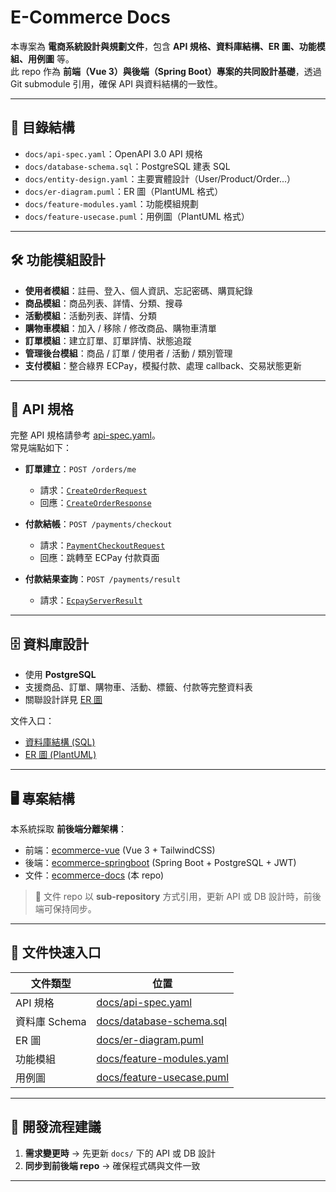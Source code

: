# E-Commerce Docs

本專案為 **電商系統設計與規劃文件**，包含 **API 規格、資料庫結構、ER 圖、功能模組、用例圖** 等。  
此 repo 作為 **前端（Vue 3）與後端（Spring Boot）專案的共同設計基礎**，透過 Git submodule 引用，確保 API 與資料結構的一致性。

---

## 📂 目錄結構

- `docs/api-spec.yaml`：OpenAPI 3.0 API 規格
- `docs/database-schema.sql`：PostgreSQL 建表 SQL
- `docs/entity-design.yaml`：主要實體設計（User/Product/Order...）
- `docs/er-diagram.puml`：ER 圖（PlantUML 格式）
- `docs/feature-modules.yaml`：功能模組規劃
- `docs/feature-usecase.puml`：用例圖（PlantUML 格式）

---

## 🛠 功能模組設計

- **使用者模組**：註冊、登入、個人資訊、忘記密碼、購買紀錄  
- **商品模組**：商品列表、詳情、分類、搜尋  
- **活動模組**：活動列表、詳情、分類  
- **購物車模組**：加入 / 移除 / 修改商品、購物車清單  
- **訂單模組**：建立訂單、訂單詳情、狀態追蹤  
- **管理後台模組**：商品 / 訂單 / 使用者 / 活動 / 類別管理  
- **支付模組**：整合綠界 ECPay，模擬付款、處理 callback、交易狀態更新  

---

## 🔗 API 規格

完整 API 規格請參考 [api-spec.yaml](docs/api-spec.yaml)。  
常見端點如下：

- **訂單建立**：`POST /orders/me`  
  - 請求：[`CreateOrderRequest`](docs/api-spec.yaml)  
  - 回應：[`CreateOrderResponse`](docs/api-spec.yaml)  

- **付款結帳**：`POST /payments/checkout`  
  - 請求：[`PaymentCheckoutRequest`](docs/api-spec.yaml)  
  - 回應：跳轉至 ECPay 付款頁面  

- **付款結果查詢**：`POST /payments/result`  
  - 請求：[`EcpayServerResult`](docs/api-spec.yaml)  

---

## 🗄 資料庫設計

- 使用 **PostgreSQL**  
- 支援商品、訂單、購物車、活動、標籤、付款等完整資料表  
- 關聯設計詳見 [ER 圖](docs/er-diagram.puml)  

文件入口：  
- [資料庫結構 (SQL)](docs/database-schema.sql)  
- [ER 圖 (PlantUML)](docs/er-diagram.puml)  

---

## 🖥 專案結構

本系統採取 **前後端分離架構**：  

- 前端：[ecommerce-vue](https://github.com/honeykokia/ecommerce-vue) (Vue 3 + TailwindCSS)  
- 後端：[ecommerce-springboot](https://github.com/honeykokia/ecommerce-springboot) (Spring Boot + PostgreSQL + JWT)  
- 文件：[ecommerce-docs](https://github.com/honeykokia/ecommerce-docs) (本 repo)  

> 📌 文件 repo 以 **sub-repository** 方式引用，更新 API 或 DB 設計時，前後端可保持同步。

---

## 📑 文件快速入口

| 文件類型 | 位置 |
|----------|------|
| API 規格 | [docs/api-spec.yaml](docs/api-spec.yaml) |
| 資料庫 Schema | [docs/database-schema.sql](docs/database-schema.sql) |
| ER 圖 | [docs/er-diagram.puml](docs/er-diagram.puml) |
| 功能模組 | [docs/feature-modules.yaml](docs/feature-modules.yaml) |
| 用例圖 | [docs/feature-usecase.puml](docs/feature-usecase.puml) |

---

## 🚀 開發流程建議

1. **需求變更時** → 先更新 `docs/` 下的 API 或 DB 設計  
2. **同步到前後端 repo** → 確保程式碼與文件一致  

---